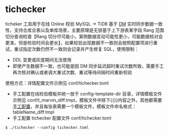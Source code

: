 # tichecker

ticheker 工具用于在线 Online 校验 MySQL -> TiDB 基于 [DM](https://docs.pingcap.com/zh/tidb-data-migration/stable) 实时同步数据一致性，支持合库合表以及单库场景，主要原理是无锁基于上下游表某字段 Rang 范围切分查询检查【Rang 切分尽可能小，案例数据变动可能性更小，可能数据核对会更准，但是检验时间会更长】，如果校验出现数据不一致则会按照配置项进行重试，重试指定次数仍然不一致则会记录并产生修复 SQL，使用限制：

- DDL 变更或灰度期间无法使用
- 即使产生数据不一致，也可能是因 DM 同步延迟超时重试次数所致，需要手工再次核对确认或者调大重试次数、重试等待间隔时间重新校验

使用方式：详情配置文件示例见 conf/tichecker.toml

- 手工配置在线检验模板并统一放于 config-template-dir 目录，详情模板文件示例见 conf/t_marvin_diff.tmpl，模板文件中除下{{}}内容之外，其他都需要[手工配置](https://docs.pingcap.com/zh/tidb/stable/sync-diff-inspector-overview#sync-diff-inspector-%E7%94%A8%E6%88%B7%E6%96%87%E6%A1%A3)，并且每张表需要一个模板文件，模板文件命名格式：tableName_diff.tmpl
- 手工配置 tichecker 配置文件 conf/tichecker.toml

```
$ ./tichecker --config tichecker.toml
```

